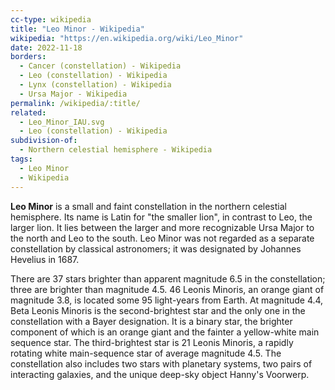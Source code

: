 ```yaml
---
cc-type: wikipedia
title: "Leo Minor - Wikipedia"
wikipedia: "https://en.wikipedia.org/wiki/Leo_Minor"
date: 2022-11-18
borders:
  - Cancer (constellation) - Wikipedia
  - Leo (constellation) - Wikipedia
  - Lynx (constellation) - Wikipedia
  - Ursa Major - Wikipedia
permalink: /wikipedia/:title/
related:
  - Leo_Minor_IAU.svg
  - Leo (constellation) - Wikipedia
subdivision-of:
  - Northern celestial hemisphere - Wikipedia
tags:
  - Leo Minor
  - Wikipedia
---
```

**Leo Minor** is a small and faint constellation in the northern celestial hemisphere. Its name is Latin for "the smaller lion", in contrast to Leo, the larger lion. It lies between the larger and more recognizable Ursa Major to the north and Leo to the south. Leo Minor was not regarded as a separate constellation by classical astronomers; it was designated by Johannes Hevelius in 1687.

There are 37 stars brighter than apparent magnitude 6.5 in the constellation; three are brighter than magnitude 4.5. 46 Leonis Minoris, an orange giant of magnitude 3.8, is located some 95 light-years from Earth. At magnitude 4.4, Beta Leonis Minoris is the second-brightest star and the only one in the constellation with a Bayer designation. It is a binary star, the brighter component of which is an orange giant and the fainter a yellow-white main sequence star. The third-brightest star is 21 Leonis Minoris, a rapidly rotating white main-sequence star of average magnitude 4.5. The constellation also includes two stars with planetary systems, two pairs of interacting galaxies, and the unique deep-sky object Hanny's Voorwerp.